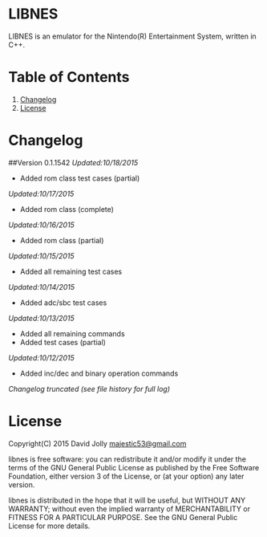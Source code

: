 LIBNES
======

LIBNES is an emulator for the Nintendo(R) Entertainment System, written in C++.

Table of Contents
=================

1. [Changelog](https://github.com/majestic53/libnes#changelog)
2. [License](https://github.com/majestic53/libnes#license)

Changelog
=========

##Version 0.1.1542
*Updated:10/18/2015*

* Added rom class test cases (partial)

*Updated:10/17/2015*

* Added rom class (complete)

*Updated:10/16/2015*

* Added rom class (partial)

*Updated:10/15/2015*

* Added all remaining test cases

*Updated:10/14/2015*

* Added adc/sbc test cases

*Updated:10/13/2015*

* Added all remaining commands
* Added test cases (partial)

*Updated:10/12/2015*

* Added inc/dec and binary operation commands

*Changelog truncated (see file history for full log)*

License
=======

Copyright(C) 2015 David Jolly <majestic53@gmail.com>

libnes is free software: you can redistribute it and/or modify
it under the terms of the GNU General Public License as published by
the Free Software Foundation, either version 3 of the License, or
(at your option) any later version.

libnes is distributed in the hope that it will be useful,
but WITHOUT ANY WARRANTY; without even the implied warranty of
MERCHANTABILITY or FITNESS FOR A PARTICULAR PURPOSE.  See the
GNU General Public License for more details.
